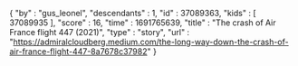 {
  "by" : "gus_leonel",
  "descendants" : 1,
  "id" : 37089363,
  "kids" : [ 37089935 ],
  "score" : 16,
  "time" : 1691765639,
  "title" : "The crash of Air France flight 447 (2021)",
  "type" : "story",
  "url" : "https://admiralcloudberg.medium.com/the-long-way-down-the-crash-of-air-france-flight-447-8a7678c37982"
}
